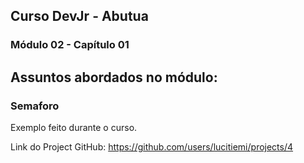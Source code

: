 ## Curso DevJr - Abutua
### Módulo 02 - Capítulo 01

Assuntos abordados no módulo:
- 


### Semaforo

Exemplo feito durante o curso.

Link do Project GitHub: https://github.com/users/lucitiemi/projects/4